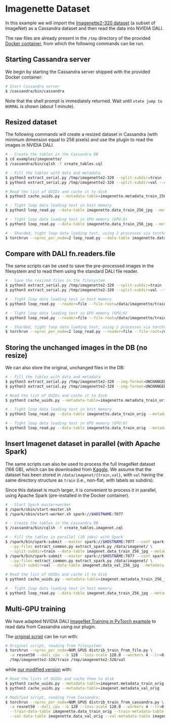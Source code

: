 # Imagenette Dataset

In this example we will import the [Imagenette2-320
dataset](https://github.com/fastai/imagenette) (a subset of ImageNet)
as a Cassandra dataset and then read the data into NVIDIA DALI.

The raw files are already present in the `/tmp` directory of the
provided [Docker container](../../README.md#running-the-docker-container),
from which the following commands can be run.

## Starting Cassandra server
We begin by starting the Cassandra server shipped with the provided
Docker container:

```bash
# Start Cassandra server
$ /cassandra/bin/cassandra

```

Note that the shell prompt is immediately returned.  Wait until `state
jump to NORMAL` is shown (about 1 minute).

## Resized dataset
The following commands will create a resized dataset in Cassandra
(with minimum dimension equal to 256 pixels) and use the plugin to
read the images in NVIDIA DALI.

```bash
# - Create the tables in the Cassandra DB
$ cd examples/imagenette/
$ /cassandra/bin/cqlsh -f create_tables.cql

# - Fill the tables with data and metadata
$ python3 extract_serial.py /tmp/imagenette2-320 --split-subdir=train --data-table imagenette.data_train_256_jpg --metadata-table imagenette.metadata_train_256_jpg 
$ python3 extract_serial.py /tmp/imagenette2-320 --split-subdir=val --data-table imagenette.data_val_256_jpg --metadata-table imagenette.metadata_val_256_jpg

# Read the list of UUIDs and cache it to disk
$ python3 cache_uuids.py --metadata-table=imagenette.metadata_train_256_jpg

# - Tight loop data loading test in host memory
$ python3 loop_read.py --data-table imagenette.data_train_256_jpg --metadata-table imagenette.metadata_train_256_jpg

# - Tight loop data loading test in GPU memory (GPU:0)
$ python3 loop_read.py --data-table imagenette.data_train_256_jpg --metadata-table imagenette.metadata_train_256_jpg --use-gpu

# - Sharded, tight loop data loading test, using 2 processes via torchrun
$ torchrun --nproc_per_node=2 loop_read.py --data-table imagenette.data_train_256_jpg --metadata-table imagenette.metadata_train_256_jpg
```

## Compare with DALI fn.readers.file
The same scripts can be used to save the pre-processed images in the
filesystem and to read them using the standard DALI file reader.

```bash
# - Save the resized files in the filesystem
$ python3 extract_serial.py /tmp/imagenette2-320 --split-subdir=train --target-dir=/data/imagenette/train_256_jpg
$ python3 extract_serial.py /tmp/imagenette2-320 --split-subdir=val --target-dir=/data/imagenette/val_256_jpg

# - Tight loop data loading test in host memory
$ python3 loop_read.py --reader=file --file-root=/data/imagenette/train_256_jpg

# - Tight loop data loading test in GPU memory (GPU:0)
$ python3 loop_read.py --reader=file --file-root=/data/imagenette/train_256_jpg --use-gpu

# - Sharded, tight loop data loading test, using 2 processes via torchrun
$ torchrun --nproc_per_node=2 loop_read.py --reader=file --file-root=/data/imagenette/train_256_jpg
```

## Storing the unchanged images in the DB (no resize)
We can also store the original, unchanged files in the DB:

```bash
# - Fill the tables with data and metadata
$ python3 extract_serial.py /tmp/imagenette2-320 --img-format=UNCHANGED --split-subdir=train --data-table imagenette.data_train_orig --metadata-table imagenette.metadata_train_orig
$ python3 extract_serial.py /tmp/imagenette2-320 --img-format=UNCHANGED --split-subdir=val --data-table imagenette.data_train_orig --metadata-table imagenette.metadata_train_orig

# Read the list of UUIDs and cache it to disk
$ python3 cache_uuids.py --metadata-table=imagenette.metadata_train_orig

# - Tight loop data loading test in host memory
$ python3 loop_read.py --data-table imagenette.data_train_orig --metadata-table imagenette.metadata_train_orig

# - Tight loop data loading test in GPU memory (GPU:0)
$ python3 loop_read.py --data-table imagenette.data_train_orig --metadata-table imagenette.metadata_train_orig --use-gpu
```

## Insert Imagenet dataset in parallel (with Apache Spark)
The same scripts can also be used to process the full ImageNet dataset
(166 GB), which can be downloaded from
[Kaggle](https://www.kaggle.com/competitions/imagenet-object-localization-challenge/data).
We assume that the dataset has been stored in
`/data/imagenet/{train,val}`, with `val` having the same directory
structure as `train` (i.e., non-flat, with labels as subdirs).

Since this dataset is much larger, it is convenient to process it in
parallel, using Apache Spark (pre-installed in the Docker container).

```bash
# - Start Spark master+worker
$ /spark/sbin/start-master.sh
$ /spark/sbin/start-worker.sh spark://$HOSTNAME:7077

# - Create the tables in the Cassandra DB
$ /cassandra/bin/cqlsh -f create_tables.imagenet.cql

# - Fill the tables in parallel (10 jobs) with Spark
$ /spark/bin/spark-submit --master spark://$HOSTNAME:7077 --conf spark.default.parallelism=10 \
  --py-files extract_common.py extract_spark.py /data/imagenet/ \
  --split-subdir=train --data-table imagenet.data_train_256_jpg --metadata-table imagenet.metadata_train_256_jpg
$ /spark/bin/spark-submit --master spark://$HOSTNAME:7077 --conf spark.default.parallelism=10 \
  --py-files extract_common.py extract_spark.py /data/imagenet/ \
  --split-subdir=val --data-table imagenet.data_val_256_jpg --metadata-table imagenet.metadata_val_256_jpg

# Read the list of UUIDs and cache it to disk
$ python3 cache_uuids.py --metadata-table=imagenet.metadata_train_256_jpg

# - Tight loop data loading test in host memory
$ python3 loop_read.py --data-table imagenet.data_train_256_jpg --metadata-table imagenet.metadata_train_256_jpg
```

## Multi-GPU training

We have adapted NVIDIA DALI [ImageNet Training in PyTorch
example](https://github.com/NVIDIA/DALI/tree/main/docs/examples/use_cases/pytorch/resnet50)
to read data from Cassandra using our plugin.

The [original script](distrib_train_from_file.py) can be run with:
```bash
# Original script, reading from filesystem:
$ torchrun --nproc_per_node=NUM_GPUS distrib_train_from_file.py \
  -a resnet50 --dali_cpu --b 128 --loss-scale 128.0 --workers 4 --lr=0.4 --opt-level O2 \
  /tmp/imagenette2-320/train /tmp/imagenette2-320/val
```

while [our modified version](distrib_train_from_cassandra.py) with:
```bash
# Read the lists of UUIDs and cache them to disk
$ python3 cache_uuids.py --metadata-table=imagenet.metadata_train_orig 
$ python3 cache_uuids.py --metadata-table=imagenet.metadata_val_orig

# Modified script, reading from Cassandra:
$ torchrun --nproc_per_node=NUM_GPUS distrib_train_from_cassandra.py \
  -a resnet50 --dali_cpu --b 128 --loss-scale 128.0 --workers 4 --lr=0.4 --opt-level O2 \
  --train-data-table imagenette.data_train_orig --train-metadata-table imagenette.metadata_train_orig \
  --val-data-table imagenette.data_val_orig --val-metadata-table imagenette.metadata_val_orig
